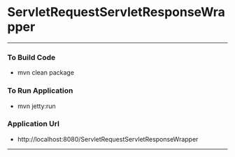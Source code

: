 # ServletRequestServletResponseWrapper

---

### To Build Code 
* mvn clean package 

### To Run Application 
* mvn jetty:run 

### Application Url 
* http://localhost:8080/ServletRequestServletResponseWrapper
---
